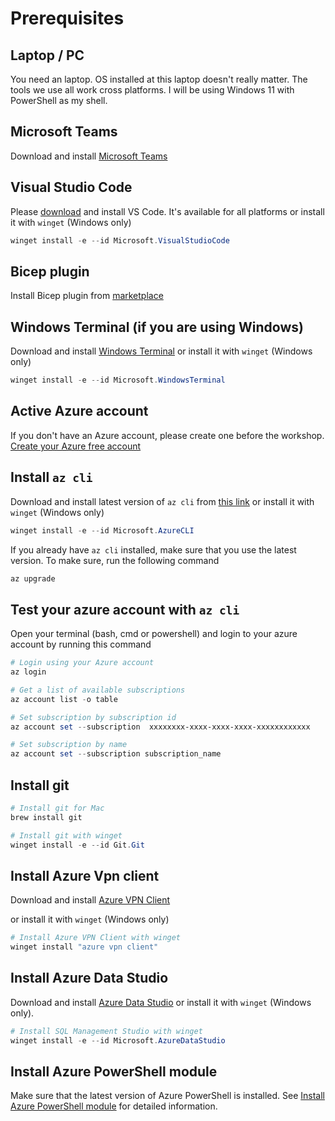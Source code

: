 # Prerequisites

## Laptop / PC

You need an laptop. OS installed at this laptop doesn't really matter. The tools we use all work cross platforms. I will be using Windows 11 with PowerShell as my shell.

## Microsoft Teams

Download and install [Microsoft Teams](https://products.office.com/en-US/microsoft-teams/group-chat-software)

## Visual Studio Code

Please [download](https://code.visualstudio.com/download) and install VS Code. It's available for all platforms or install it with `winget` (Windows only)

```powershell
winget install -e --id Microsoft.VisualStudioCode
```

## Bicep plugin

Install Bicep plugin from [marketplace](https://marketplace.visualstudio.com/items?itemName=ms-azuretools.vscode-bicep) 

## Windows Terminal (if you are using Windows)

Download and install [Windows Terminal](https://www.microsoft.com/en-us/p/windows-terminal/9n0dx20hk701?activetab=pivot:overviewtab&atc=true) or install it with `winget` (Windows only)

```powershell
winget install -e --id Microsoft.WindowsTerminal
```

## Active Azure account

If you don't have an Azure account, please create one before the workshop.
[Create your Azure free account](https://azure.microsoft.com/en-us/free/?WT.mc_id=AZ-MVP-5003837)

## Install `az cli`

Download and install latest version of `az cli` from [this link](https://docs.microsoft.com/en-us/cli/azure/install-azure-cli?view=azure-cli-latest&WT.mc_id=AZ-MVP-5003837) or install it with `winget` (Windows only)

```powershell
winget install -e --id Microsoft.AzureCLI
```

If you already have `az cli` installed, make sure that you use the latest version. To make sure, run the following command

```powershell
az upgrade
```

## Test your azure account with `az cli`

Open your terminal (bash, cmd or powershell) and login to your azure account by running this command

```powershell
# Login using your Azure account
az login

# Get a list of available subscriptions
az account list -o table

# Set subscription by subscription id
az account set --subscription  xxxxxxxx-xxxx-xxxx-xxxx-xxxxxxxxxxxx

# Set subscription by name
az account set --subscription subscription_name
```

## Install git

```powershell
# Install git for Mac
brew install git

# Install git with winget
winget install -e --id Git.Git
```

## Install Azure Vpn client

Download and install [Azure VPN Client](https://docs.microsoft.com/en-us/azure/vpn-gateway/openvpn-azure-ad-tenant?tabs=azure-ad-md-2-0&WT.mc_id=AZ-MVP-5003837)

or install it with `winget` (Windows only)

```powershell
# Install Azure VPN Client with winget
winget install "azure vpn client"
```

## Install Azure Data Studio

Download and install [Azure Data Studio](https://docs.microsoft.com/en-us/sql/azure-data-studio/download-azure-data-studio?view=sql-server-ver15&WT.mc_id=AZ-MVP-5003837) or install it with `winget` (Windows only).

```powershell
# Install SQL Management Studio with winget
winget install -e --id Microsoft.AzureDataStudio
```

## Install Azure PowerShell module

Make sure that the latest version of Azure PowerShell is installed. See [Install Azure PowerShell module](https://learn.microsoft.com/en-us/powershell/azure/install-azure-powershell) for detailed information.